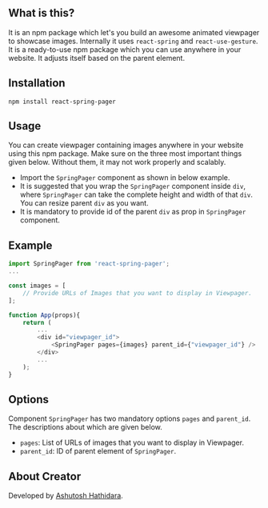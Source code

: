 ## What is this?

It is an npm package which let's you build an awesome animated viewpager to showcase images. Internally it uses `react-spring` and `react-use-gesture`. It is a ready-to-use npm package which you can use anywhere in your website. It adjusts itself based on the parent element.

## Installation

`npm install react-spring-pager`

## Usage

You can create viewpager containing images anywhere in your website using this npm package. Make sure on the three most important things given below. Without them, it may not work properly and scalably.
- Import the `SpringPager` component as shown in below example.
- It is suggested that you wrap the `SpringPager` component inside `div`, where `SpringPager` can take the complete height and width of that `div`. You can resize parent `div` as you want.
- It is mandatory to provide id of the parent `div` as prop in `SpringPager` component.

## Example

```javascript
import SpringPager from 'react-spring-pager';
...

const images = [
    // Provide URLs of Images that you want to display in Viewpager.
];

function App(props){
    return (
        ...
        <div id="viewpager_id">
            <SpringPager pages={images} parent_id={"viewpager_id"} />
        </div>
        ...
    );
}
```

## Options

Component `SpringPager` has two mandatory options `pages` and `parent_id`. The descriptions about which are given below.
- `pages`: List of URLs of images that you want to display in Viewpager.
- `parent_id`: ID of parent element of `SpringPager`.

## About Creator

Developed by [Ashutosh Hathidara](http://ashutoshhathidara.com/).